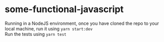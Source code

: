 # some-functional-javascript
Running in a NodeJS environment, once you have cloned the repo to your local machine, run it using `yarn start:dev`\
Run the tests using `yarn test`
